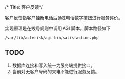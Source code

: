 /*
Title: 客户反馈*/

客户反馈指客户挂断电话后通过电话数字按钮进行服务评价。

实现原理是在拨号规则中调用 AGI 脚本。脚本路径如下
```
/var/lib/asterisk/agi-bin/satisfaction.php
```

## TODO
1. 数据库连接和写入统一为服务端提供接口。
2. 当前对无客户号码的来电不能进行服务反馈。

